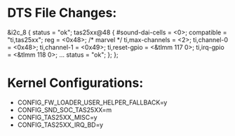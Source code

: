 DTS File Changes:
=================
&i2c_8 {
	status = "ok";
	tas25xx@48 {
		#sound-dai-cells = <0>;
		compatible = "ti,tas25xx";
		reg = <0x48>; /* marvel */
		ti,max-channels = <2>;
		ti,channel-0 = <0x48>;
		ti,channel-1 = <0x49>;
		ti,reset-gpio = <&tlmm 117 0>;
		ti,irq-gpio = <&tlmm 118 0>;
		...
		status = "ok";
	};
};

Kernel Configurations:
=====================
* CONFIG_FW_LOADER_USER_HELPER_FALLBACK=y
* CONFIG_SND_SOC_TAS25XX=m
* CONFIG_TAS25XX_MISC=y
* CONFIG_TAS25XX_IRQ_BD=y
